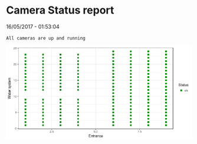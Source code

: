 Camera Status report
================
16/05/2017 - 01:53:04

    All cameras are up and running

![](camreport_files/figure-markdown_github/unnamed-chunk-2-1.png)
